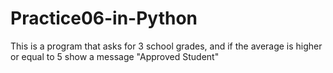 # Practice06-in-Python
This is a program that asks for 3 school grades, and if the average is higher or equal to 5 show a message "Approved Student"
